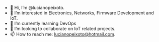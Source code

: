 - 👋 Hi, I’m @lucianopeixoto.
- 👀 I’m interested in Electronics, Networks, Firmware Development and IoT.
- 🌱 I’m currently learning DevOps
- 💞️ I’m looking to collaborate on IoT related projects.
- 📫 How to reach me: lucianopeixoto@hotmail.com.

<!---
lucianopeixoto/lucianopeixoto is a ✨ special ✨ repository because its `README.md` (this file) appears on your GitHub profile.
You can click the Preview link to take a look at your changes.
--->
